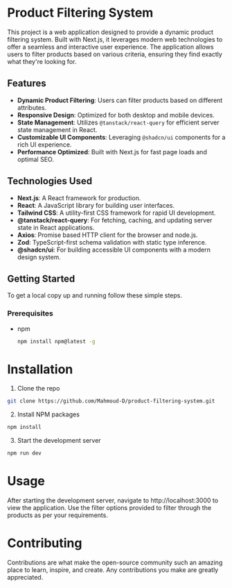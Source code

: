 # Product Filtering System

This project is a web application designed to provide a dynamic product filtering system. Built with Next.js, it leverages modern web technologies to offer a seamless and interactive user experience. The application allows users to filter products based on various criteria, ensuring they find exactly what they're looking for.

## Features

- **Dynamic Product Filtering**: Users can filter products based on different attributes.
- **Responsive Design**: Optimized for both desktop and mobile devices.
- **State Management**: Utilizes `@tanstack/react-query` for efficient server state management in React.
- **Customizable UI Components**: Leveraging `@shadcn/ui` components for a rich UI experience.
- **Performance Optimized**: Built with Next.js for fast page loads and optimal SEO.

## Technologies Used

- **Next.js**: A React framework for production.
- **React**: A JavaScript library for building user interfaces.
- **Tailwind CSS**: A utility-first CSS framework for rapid UI development.
- **@tanstack/react-query**: For fetching, caching, and updating server state in React applications.
- **Axios**: Promise based HTTP client for the browser and node.js.
- **Zod**: TypeScript-first schema validation with static type inference.
- **@shadcn/ui**: For building accessible UI components with a modern design system.

## Getting Started

To get a local copy up and running follow these simple steps.

### Prerequisites

- npm
  ```sh
  npm install npm@latest -g
  ```

# Installation

1. Clone the repo

```sh
git clone https://github.com/Mahmoud-D/product-filtering-system.git
```

2. Install NPM packages

```sh
npm install
```

3. Start the development server

```sh
npm run dev
```

# Usage

After starting the development server, navigate to http://localhost:3000 to view the application. Use the filter options provided to filter through the products as per your requirements.

# Contributing

Contributions are what make the open-source community such an amazing place to learn, inspire, and create. Any contributions you make are greatly appreciated.
